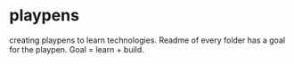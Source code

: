 # playpens
creating playpens to learn technologies. Readme of every folder has a goal for the playpen. Goal = learn + build.
